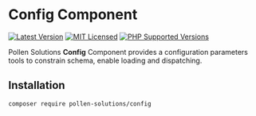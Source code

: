 # Config Component

[![Latest Version](https://img.shields.io/badge/release-1.0.1-blue?style=for-the-badge)](https://www.presstify.com/pollen-solutions/config/)
[![MIT Licensed](https://img.shields.io/badge/license-MIT-green?style=for-the-badge)](LICENSE.md)
[![PHP Supported Versions](https://img.shields.io/badge/PHP->=7.4-8892BF?style=for-the-badge&logo=php)](https://www.php.net/supported-versions.php)

Pollen Solutions **Config** Component provides a configuration parameters tools to constrain schema, enable loading and dispatching.

## Installation

```bash
composer require pollen-solutions/config
```
